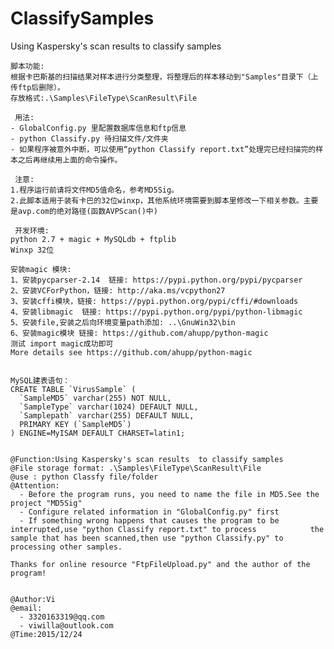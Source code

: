# ClassifySamples
  Using Kaspersky's scan results  to classify samples
  
  
	脚本功能:
	根据卡巴斯基的扫描结果对样本进行分类整理，将整理后的样本移动到"Samples"目录下（上传ftp后删除）。
	存放格式:.\Samples\FileType\ScanResult\File

	 用法:
	- GlobalConfig.py 里配置数据库信息和ftp信息
	- python Classify.py 待扫描文件/文件夹
	- 如果程序被意外中断，可以使用“python Classify report.txt”处理完已经扫描完的样本之后再继续用上面的命令操作。
 
	 注意:
	1.程序运行前请将文件MD5值命名，参考MD5Sig。
	2.此脚本适用于装有卡巴的32位winxp，其他系统环境需要到脚本里修改一下相关参数。主要是avp.com的绝对路径(函数AVPScan()中)

	 开发环境:
	python 2.7 + magic + MySQLdb + ftplib
	Winxp 32位

	安装magic 模块:
	1、安装pycparser-2.14  链接: https://pypi.python.org/pypi/pycparser
	2、安装VCForPython，链接: http://aka.ms/vcpython27
	3、安装cffi模块，链接: https://pypi.python.org/pypi/cffi/#downloads
	4、安装libmagic  链接: https://pypi.python.org/pypi/python-libmagic
	5、安装file,安装之后向环境变量path添加: ..\GnuWin32\bin
	6、安装magic模块 链接: https://github.com/ahupp/python-magic
	测试 import magic成功即可
	More details see https://github.com/ahupp/python-magic


	MySQL建表语句：
	CREATE TABLE `VirusSample` (
	  `SampleMD5` varchar(255) NOT NULL,
	  `SampleType` varchar(1024) DEFAULT NULL,
	  `Samplepath` varchar(255) DEFAULT NULL,
	  PRIMARY KEY (`SampleMD5`)
	) ENGINE=MyISAM DEFAULT CHARSET=latin1;
	

	@Function:Using Kaspersky's scan results  to classify samples
	@File storage format: .\Samples\FileType\ScanResult\File
	@use : python Classfy file/folder
	@Attention:
	  - Before the program runs, you need to name the file in MD5.See the project "MD5Sig"
	  - Configure related information in "GlobalConfig.py" first
	  - If something wrong happens that causes the program to be interrupted,use "python Classify report.txt" to process 		    the sample that has been scanned,then use "python Classify.py" to processing other samples.

	Thanks for online resource "FtpFileUpload.py" and the author of the program!

	
	@Author:Vi
	@email:
	  - 3320163319@qq.com
	  - viwilla@outlook.com
	@Time:2015/12/24
